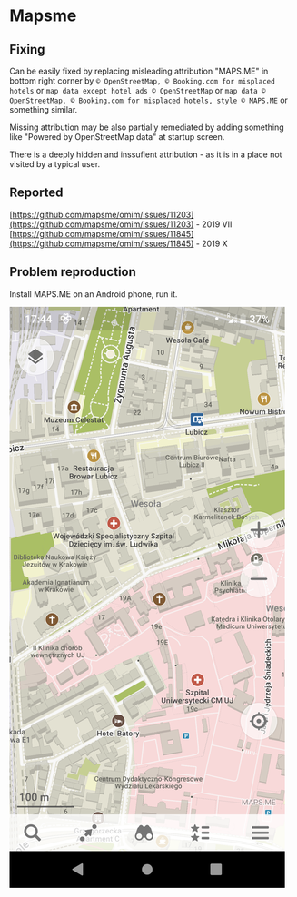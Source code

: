 # Mapsme

## Fixing
Can be easily fixed by replacing misleading attribution "MAPS.ME" in bottom right corner by `© OpenStreetMap, © Booking.com for misplaced hotels` or `map data except hotel ads © OpenStreetMap` or `map data © OpenStreetMap, © Booking.com for misplaced hotels, style © MAPS.ME` or something similar.

Missing attribution may be also partially remediated by adding something like "Powered by OpenStreetMap data" at startup screen.

There is a deeply hidden and inssufient attribution - as it is in a place not visited by a typical user.

## Reported

[https://github.com/mapsme/omim/issues/11203](https://github.com/mapsme/omim/issues/11203) - 2019 VII
[https://github.com/mapsme/omim/issues/11845](https://github.com/mapsme/omim/issues/11845) - 2019 X

## Problem reproduction

Install MAPS.ME on an Android phone, run it.

![MAPS.ME_application_missing_attribution_misleading_one_present_screenshot_2019-09-09-17-44-05.png](MAPS.ME_application_missing_attribution_misleading_one_present_screenshot_2019-09-09-17-44-05.png)
